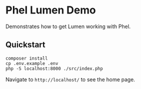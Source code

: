 # Phel Lumen Demo

Demonstrates how to get Lumen working with Phel.

## Quickstart

```
composer install
cp .env.example .env
php -S localhost:8000 ./src/index.php
```

Navigate to `http://localhost/` to see the home page.